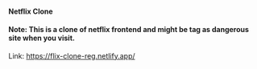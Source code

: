 #### Netflix Clone

#### Note: This is a clone of netflix frontend and might be tag as dangerous site when you visit. 

Link: https://flix-clone-reg.netlify.app/
